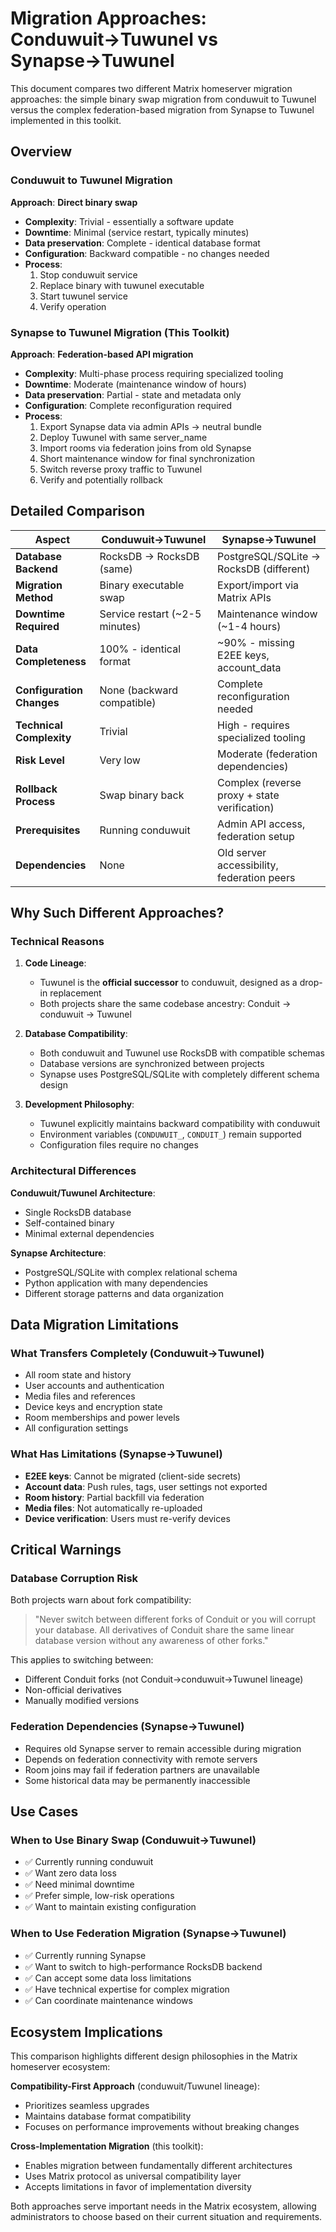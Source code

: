 # Migration Approaches: Conduwuit→Tuwunel vs Synapse→Tuwunel

This document compares two different Matrix homeserver migration approaches: the simple binary swap migration from conduwuit to Tuwunel versus the complex federation-based migration from Synapse to Tuwunel implemented in this toolkit.

## Overview

### Conduwuit to Tuwunel Migration

**Approach**: **Direct binary swap**
- **Complexity**: Trivial - essentially a software update
- **Downtime**: Minimal (service restart, typically minutes)
- **Data preservation**: Complete - identical database format
- **Configuration**: Backward compatible - no changes needed
- **Process**:
  1. Stop conduwuit service
  2. Replace binary with tuwunel executable
  3. Start tuwunel service
  4. Verify operation

### Synapse to Tuwunel Migration (This Toolkit)

**Approach**: **Federation-based API migration**
- **Complexity**: Multi-phase process requiring specialized tooling
- **Downtime**: Moderate (maintenance window of hours)
- **Data preservation**: Partial - state and metadata only
- **Configuration**: Complete reconfiguration required
- **Process**:
  1. Export Synapse data via admin APIs → neutral bundle
  2. Deploy Tuwunel with same server_name
  3. Import rooms via federation joins from old Synapse
  4. Short maintenance window for final synchronization
  5. Switch reverse proxy traffic to Tuwunel
  6. Verify and potentially rollback

## Detailed Comparison

| Aspect | Conduwuit→Tuwunel | Synapse→Tuwunel |
|--------|-------------------|-----------------|
| **Database Backend** | RocksDB → RocksDB (same) | PostgreSQL/SQLite → RocksDB (different) |
| **Migration Method** | Binary executable swap | Export/import via Matrix APIs |
| **Downtime Required** | Service restart (~2-5 minutes) | Maintenance window (~1-4 hours) |
| **Data Completeness** | 100% - identical format | ~90% - missing E2EE keys, account_data |
| **Configuration Changes** | None (backward compatible) | Complete reconfiguration needed |
| **Technical Complexity** | Trivial | High - requires specialized tooling |
| **Risk Level** | Very low | Moderate (federation dependencies) |
| **Rollback Process** | Swap binary back | Complex (reverse proxy + state verification) |
| **Prerequisites** | Running conduwuit | Admin API access, federation setup |
| **Dependencies** | None | Old server accessibility, federation peers |

## Why Such Different Approaches?

### Technical Reasons

1. **Code Lineage**:
   - Tuwunel is the **official successor** to conduwuit, designed as a drop-in replacement
   - Both projects share the same codebase ancestry: Conduit → conduwuit → Tuwunel

2. **Database Compatibility**:
   - Both conduwuit and Tuwunel use RocksDB with compatible schemas
   - Database versions are synchronized between projects
   - Synapse uses PostgreSQL/SQLite with completely different schema design

3. **Development Philosophy**:
   - Tuwunel explicitly maintains backward compatibility with conduwuit
   - Environment variables (`CONDUWUIT_`, `CONDUIT_`) remain supported
   - Configuration files require no changes

### Architectural Differences

**Conduwuit/Tuwunel Architecture**:
- Single RocksDB database
- Self-contained binary
- Minimal external dependencies

**Synapse Architecture**:
- PostgreSQL/SQLite with complex relational schema
- Python application with many dependencies
- Different storage patterns and data organization

## Data Migration Limitations

### What Transfers Completely (Conduwuit→Tuwunel)
- All room state and history
- User accounts and authentication
- Media files and references
- Device keys and encryption state
- Room memberships and power levels
- All configuration settings

### What Has Limitations (Synapse→Tuwunel)
- **E2EE keys**: Cannot be migrated (client-side secrets)
- **Account data**: Push rules, tags, user settings not exported
- **Room history**: Partial backfill via federation
- **Media files**: Not automatically re-uploaded
- **Device verification**: Users must re-verify devices

## Critical Warnings

### Database Corruption Risk
Both projects warn about fork compatibility:

> "Never switch between different forks of Conduit or you will corrupt your database. All derivatives of Conduit share the same linear database version without any awareness of other forks."

This applies to switching between:
- Different Conduit forks (not Conduit→conduwuit→Tuwunel lineage)
- Non-official derivatives
- Manually modified versions

### Federation Dependencies (Synapse→Tuwunel)
- Requires old Synapse server to remain accessible during migration
- Depends on federation connectivity with remote servers
- Room joins may fail if federation partners are unavailable
- Some historical data may be permanently inaccessible

## Use Cases

### When to Use Binary Swap (Conduwuit→Tuwunel)
- ✅ Currently running conduwuit
- ✅ Want zero data loss
- ✅ Need minimal downtime
- ✅ Prefer simple, low-risk operations
- ✅ Want to maintain existing configuration

### When to Use Federation Migration (Synapse→Tuwunel)
- ✅ Currently running Synapse
- ✅ Want to switch to high-performance RocksDB backend
- ✅ Can accept some data loss limitations
- ✅ Have technical expertise for complex migration
- ✅ Can coordinate maintenance windows

## Ecosystem Implications

This comparison highlights different design philosophies in the Matrix homeserver ecosystem:

**Compatibility-First Approach** (conduwuit/Tuwunel lineage):
- Prioritizes seamless upgrades
- Maintains database format compatibility
- Focuses on performance improvements without breaking changes

**Cross-Implementation Migration** (this toolkit):
- Enables migration between fundamentally different architectures
- Uses Matrix protocol as universal compatibility layer
- Accepts limitations in favor of implementation diversity

Both approaches serve important needs in the Matrix ecosystem, allowing administrators to choose based on their current situation and requirements.
